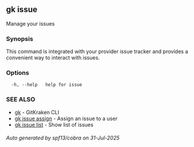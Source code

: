 ## gk issue

Manage your issues

### Synopsis


This command is integrated with your provider issue tracker and provides a convenient way to interact with issues.


### Options

```
  -h, --help   help for issue
```

### SEE ALSO

* [gk](gk.md)	 - GitKraken CLI
* [gk issue assign](gk_issue_assign.md)	 - Assign an issue to a user
* [gk issue list](gk_issue_list.md)	 - Show list of issues

###### Auto generated by spf13/cobra on 31-Jul-2025
